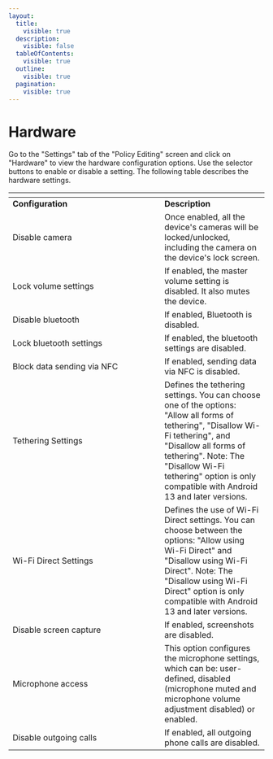 ```yaml
---
layout:
  title:
    visible: true
  description:
    visible: false
  tableOfContents:
    visible: true
  outline:
    visible: true
  pagination:
    visible: true
---
```


# Hardware

Go to the "Settings" tab of the "Policy Editing" screen and click on "Hardware" to view the hardware configuration options. Use the selector buttons to enable or disable a setting. The following table describes the hardware settings.

<table data-header-hidden><thead><tr><th width="283"></th><th></th></tr></thead><tbody><tr><td><strong>Configuration</strong></td><td><strong>Description</strong></td></tr><tr><td>Disable camera</td><td>Once enabled, all the device's cameras will be locked/unlocked, including the camera on the device's lock screen.</td></tr><tr><td>Lock volume settings</td><td>If enabled, the master volume setting is disabled. It also mutes the device.</td></tr><tr><td>Disable bluetooth</td><td>If enabled, Bluetooth is disabled.</td></tr><tr><td>Lock bluetooth settings</td><td>If enabled, the bluetooth settings are disabled.</td></tr><tr><td>Block data sending via NFC</td><td>If enabled, sending data via NFC is disabled.</td></tr><tr><td>Tethering Settings</td><td>Defines the tethering settings. You can choose one of the options: "Allow all forms of tethering", "Disallow Wi-Fi tethering", and "Disallow all forms of tethering". Note: The "Disallow Wi-Fi tethering" option is only compatible with Android 13 and later versions.</td></tr><tr><td>Wi-Fi Direct Settings</td><td>Defines the use of Wi-Fi Direct settings. You can choose between the options: "Allow using Wi-Fi Direct" and "Disallow using Wi-Fi Direct". Note: The "Disallow using Wi-Fi Direct" option is only compatible with Android 13 and later versions.</td></tr><tr><td>Disable screen capture</td><td>If enabled, screenshots are disabled.</td></tr><tr><td>Microphone access</td><td>This option configures the microphone settings, which can be: user-defined, disabled (microphone muted and microphone volume adjustment disabled) or enabled.</td></tr><tr><td>Disable outgoing calls</td><td>If enabled, all outgoing phone calls are disabled.</td></tr></tbody></table>
